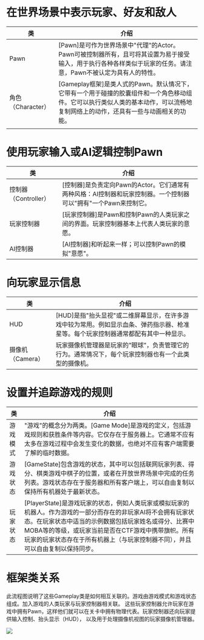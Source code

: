 # 在世界场景中表示玩家、好友和敌人

| 类             | 介绍                                                                                              |
| ------------- | ----------------------------------------------------------------------------------------------- |
| Pawn          | [Pawn]是可作为世界场景中"代理"的Actor。Pawn可被控制器所有，且可将其设置为易于接受输入，用于执行各种各样类似于玩家的任务。请注意，Pawn不被认定为具有人的特性。       |
| 角色（Character） | [Gameplay框架]是类人式的Pawn。默认情况下，它带有一个用于碰撞的胶囊组件和一个角色移动组件。它可以执行类似人类的基本动作，可以流畅地复制网络上的动作，还具有一些与动画相关的功能。 |
|               |                                                                                                 |

# 使用玩家输入或AI逻辑控制Pawn

| 类               | 介绍                                                                |
| --------------- | ----------------------------------------------------------------- |
| 控制器（Controller） | [控制器]是负责定向Pawn的Actor。它们通常有两种风格：AI控制器和玩家控制器。一个控制器可以"拥有"一个Pawn来控制它。 |
| 玩家控制器           | [玩家控制器]是Pawn和控制Pawn的人类玩家之间的界面。玩家控制器基本上代表人类玩家的意愿。                  |
| AI控制器           | [AI控制器]和听起来一样；可以控制Pawn的模拟"意愿"。                                    |

# 向玩家显示信息

| 类           | 介绍                                                                    |
| ----------- | --------------------------------------------------------------------- |
| HUD         | [HUD]是指"抬头显视"或二维屏幕显示，在许多游戏中较为常用。例如显示血条、弹药指示器、枪准星等。每个玩家控制器通常都配有其中一种显示。 |
| 摄像机（Camera） | 玩家摄像机管理器是玩家的"眼球"，负责管理它的行为。通常情况下，每个玩家控制器也有一个此类型的摄像机。                   |

# 设置并追踪游戏的规则

| 类    | 介绍                                                                                                                                                                |
| ---- | ----------------------------------------------------------------------------------------------------------------------------------------------------------------- |
| 游戏模式 | "游戏"的概念分为两类。[Game Mode]是游戏的定义，包括游戏规则和获胜条件等内容。它仅存在于服务器上。它通常不应有太多在游戏过程中会发生变化的数据，也绝对不应有客户端需要了解的临时数据。                                                                 |
| 游戏状态 | [GameState]包含游戏的状态，其中可以包括联网玩家列表、得分、棋类游戏中棋子的位置，或者在开放世界场景中完成的任务列表。游戏状态存在于服务器和所有客户端上，可以自由复制以保持所有机器处于最新状态。                                                            |
| 玩家状态 | [PlayerState]是游戏玩家的状态，例如人类玩家或模拟玩家的机器人。作为游戏的一部分而存在的非玩家AI将不会拥有玩家状态。在玩家状态中适当的示例数据包括玩家姓名或得分、比赛中MOBA等的等级，或玩家当前是否在CTF游戏中携带旗帜。所有玩家的玩家状态存在于所有机器上（与玩家控制器不同），并且可以自由复制以保持同步。 |

# 框架类关系

此流程图说明了这些Gameplay类是如何相互关联的。游戏由游戏模式和游戏状态组成。加入游戏的人类玩家与玩家控制器相关联。 这些玩家控制器允许玩家在游戏中拥有Pawn，这样他们就可以在关卡中拥有物理代表。玩家控制器还向玩家提供输入控制、抬头显示（HUD）， 以及用于处理摄像机视图的玩家摄像机管理器。

![](https://d1iv7db44yhgxn.cloudfront.net/documentation/images/13342b63-c2cc-4171-9f43-be75df44aaba/gameframework.png)
